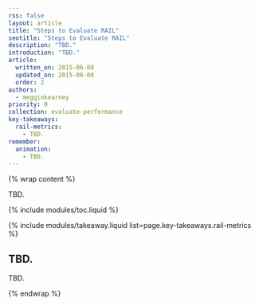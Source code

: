 ```yaml
---
rss: false
layout: article
title: "Steps to Evaluate RAIL"
seotitle: "Steps to Evaluate RAIL"
description: "TBD."
introduction: "TBD."
article:
  written_on: 2015-06-08
  updated_on: 2015-06-08
  order: 2
authors:
  - megginkearney
priority: 0
collection: evaluate-performance
key-takeaways:
  rail-metrics:
    - TBD.
remember:
  animation:
    - TBD.
---
```

{% wrap content %}

TBD.

{% include modules/toc.liquid %}

{% include modules/takeaway.liquid list=page.key-takeaways.rail-metrics %}

## TBD.

TBD.

{% endwrap %}

